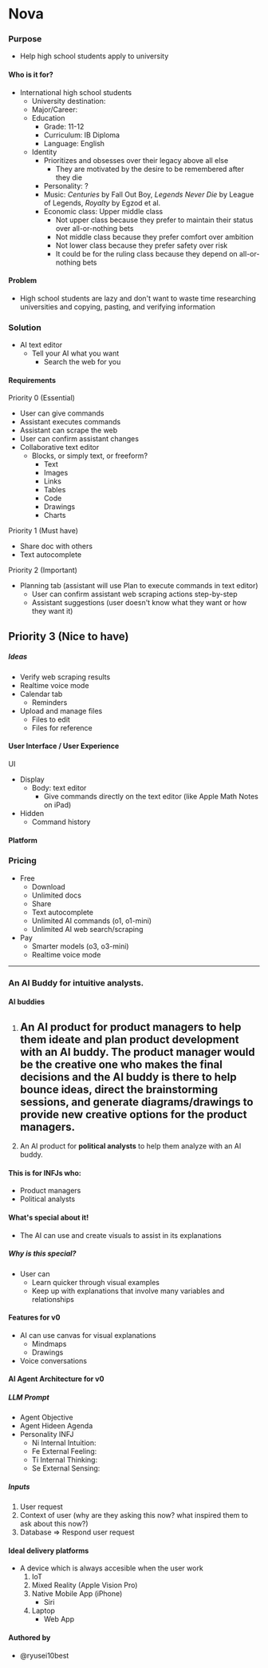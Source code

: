 # Nova

### Purpose
- Help high school students apply to university

#### Who is it for?
- International high school students
    - University destination: 
    - Major/Career: 
    - Education
        - Grade: 11-12
        - Curriculum: IB Diploma
        - Language: English
    - Identity
        - Prioritizes and obsesses over their legacy above all else
            - They are motivated by the desire to be remembered after they die
        - Personality: ?
        - Music: *Centuries* by Fall Out Boy, *Legends Never Die* by League of Legends, *Royalty* by Egzod et al.
        - Economic class: Upper middle class
            - Not upper class because they prefer to maintain their status over all-or-nothing bets
            - Not middle class because they prefer comfort over ambition
            - Not lower class because they prefer safety over risk
            - It could be for the ruling class because they depend on all-or-nothing bets

#### Problem
- High school students are lazy and don't want to waste time researching universities and copying, pasting, and verifying information

### Solution
- AI text editor
    - Tell your AI what you want
        - Search the web for you

#### Requirements
Priority 0 (Essential)
- User can give commands
- Assistant executes commands
- Assistant can scrape the web
- User can confirm assistant changes
- Collaborative text editor
    - Blocks, or simply text, or freeform?
        - Text
        - Images
        - Links
        - Tables
        - Code
        - Drawings
        - Charts

Priority 1 (Must have)
- Share doc with others
- Text autocomplete

Priority 2 (Important)
- Planning tab (assistant will use Plan to execute commands in text editor)
    - User can confirm assistant web scraping actions step-by-step 
    - Assistant suggestions (user doesn't know what they want or how they want it)

Priority 3 (Nice to have)
- 

##### Ideas
- Verify web scraping results
- Realtime voice mode
- Calendar tab
    - Reminders
- Upload and manage files
    - Files to edit
    - Files for reference

#### User Interface / User Experience
UI
- Display
    - Body: text editor
        - Give commands directly on the text editor (like Apple Math Notes on iPad)
- Hidden
    - Command history

#### Platform


### Pricing
- Free
    - Download
    - Unlimited docs
    - Share
    - Text autocomplete
    - Unlimited AI commands (o1, o1-mini)
    - Unlimited AI web search/scraping
- Pay
    - Smarter models (o3, o3-mini)
    - Realtime voice mode

________________________________________________

### An AI Buddy for intuitive analysts.

#### AI buddies
1) An AI product for **product managers** to help them ideate and plan product development with an AI buddy. The product manager would be the creative one who makes the final decisions and the AI buddy is there to help bounce ideas, direct the brainstorming sessions, and generate diagrams/drawings to provide new creative options for the product managers.
    - 
2) An AI product for **political analysts** to help them analyze with an AI buddy.

#### This is for INFJs who:
- Product managers
- Political analysts

#### What's special about it!
- The AI can use and create visuals to assist in its explanations

##### Why is this special?
- User can
    - Learn quicker through visual examples
    - Keep up with explanations that involve many variables and relationships

#### Features for v0
- AI can use canvas for visual explanations
    - Mindmaps
    - Drawings
- Voice conversations

#### AI Agent Architecture for v0
##### LLM Prompt
- Agent Objective
- Agent Hideen Agenda
- Personality INFJ
    - Ni Internal Intuition: 
    - Fe External Feeling: 
    - Ti Internal Thinking: 
    - Se External Sensing:

##### Inputs
1. User request
2. Context of user (why are they asking this now? what inspired them to ask about this now?)
3. Database
=> Respond user request

#### Ideal delivery platforms
- A device which is always accesible when the user work
    1. IoT
    2. Mixed Reality (Apple Vision Pro)
    3. Native Mobile App (iPhone)
        - Siri
    4. Laptop
        - Web App

#### Authored by
- @ryusei10best